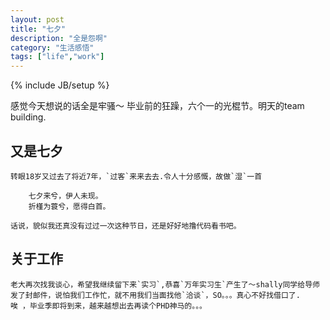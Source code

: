 ```yaml
---
layout: post
title: "七夕"
description: "全是怨啊"
category: "生活感悟"
tags: ["life","work"]
---
```

{% include JB/setup %}

感觉今天想说的话全是牢骚～ 毕业前的狂躁，六个一的光棍节。明天的team building.
## 又是七夕
	转眼18岁又过去了将近7年，`过客`来来去去.令人十分感慨，故做`湿`一首

		七夕来兮，伊人未现。
		折槿为蓑兮，愿得白首。

	话说，貌似我还真没有过过一次这种节日，还是好好地撸代码看书吧。
## 关于工作
	老大再次找我谈心，希望我继续留下来`实习`,恭喜`万年实习生`产生了～shally同学给导师发了封邮件，说怕我们工作忙，就不用我们当面找他`洽谈`，SO。。。真心不好找借口了.
	唉 ，毕业季即将到来，越来越想出去再读个PHD神马的。。。